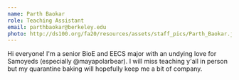 ```yaml
---
name: Parth Baokar
role: Teaching Assistant
email: parthbaokar@berkeley.edu
photo: http://ds100.org/fa20/resources/assets/staff_pics/Parth_Baokar.jpg
---
```


Hi everyone! I'm a senior BioE and EECS major with an undying love for Samoyeds (especially @mayapolarbear). I will miss teaching y'all in person but my quarantine baking will hopefully keep me a bit of company.
